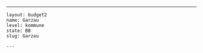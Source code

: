 ---
    layout: budget2
    name: Garzau
    level: kommune
    state: BB
    slug: Garzau

    ---


    